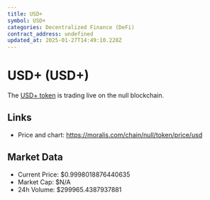 ```yaml
---
title: USD+
symbol: USD+
categories: Decentralized Finance (DeFi)
contract_address: undefined
updated_at: 2025-01-27T14:49:10.228Z
---
```


# USD+ (USD+)
The [USD+ token](https://moralis.com/chain/null/token/price/usd) is trading live on the null blockchain.

## Links
- Price and chart: https://moralis.com/chain/null/token/price/usd

## Market Data
- Current Price: $0.9998018876440635
- Market Cap: $N/A
- 24h Volume: $299965.4387937881

